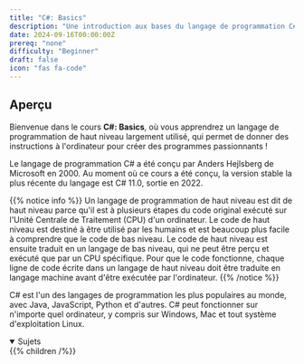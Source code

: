 ```yaml
---
title: "C#: Basics"
description: "Une introduction aux bases du langage de programmation C#. TESTING123"
date: 2024-09-16T00:00:00Z
prereq: "none"
difficulty: "Beginner"
draft: false
icon: "fas fa-code"
---
```


## Aperçu

Bienvenue dans le cours **C#: Basics**, où vous apprendrez un langage de programmation de haut niveau largement utilisé, qui permet de donner des instructions à l'ordinateur pour créer des programmes passionnants !

Le langage de programmation C# a été conçu par Anders Hejlsberg de Microsoft en 2000. Au moment où ce cours a été conçu, la version stable la plus récente du langage est C# 11.0, sortie en 2022.

{{% notice info %}}
Un langage de programmation de haut niveau est dit de haut niveau parce qu'il est à plusieurs étapes du code original exécuté sur l'Unité Centrale de Traitement (CPU) d'un ordinateur. Le code de haut niveau est destiné à être utilisé par les humains et est beaucoup plus facile à comprendre que le code de bas niveau. Le code de haut niveau est ensuite traduit en un langage de bas niveau, qui ne peut être perçu et exécuté que par un CPU spécifique. Pour que le code fonctionne, chaque ligne de code écrite dans un langage de haut niveau doit être traduite en langage machine avant d'être exécutée par l'ordinateur.
{{% /notice %}}

C# est l'un des langages de programmation les plus populaires au monde, avec Java, JavaScript, Python et d'autres. C# peut fonctionner sur n'importe quel ordinateur, y compris sur Windows, Mac et tout système d'exploitation Linux.

<details open>
<summary>Sujets</summary>
{{% children /%}}
</details>